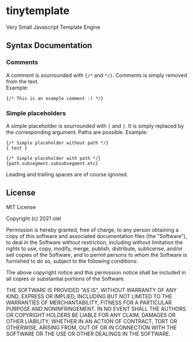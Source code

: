 # tinytemplate
Very Small Javascript Template Engine

## Syntax Documentation

### Comments
A comment is sourrounded with `{/*` and `*/}`. Comments is simply removed from the text.    
Example:
```
{/* This is an example comment :) */}
```

### Simple placeholders
A simple placeholder is sourrounded with `{` and `}`. It is simply replaced by the corresponding argument. Paths are possible.
Example:
```
{/* Simple placeholder without path */}
{ test }

{/* Simple placeholder with path */}
{path.subsegment.subsubsegment.etc}
```
Leading and trailing spaces are of course ignored.

## License
MIT License

Copyright (c) 2021 olel

Permission is hereby granted, free of charge, to any person obtaining a copy
of this software and associated documentation files (the "Software"), to deal
in the Software without restriction, including without limitation the rights
to use, copy, modify, merge, publish, distribute, sublicense, and/or sell
copies of the Software, and to permit persons to whom the Software is
furnished to do so, subject to the following conditions:

The above copyright notice and this permission notice shall be included in all
copies or substantial portions of the Software.

THE SOFTWARE IS PROVIDED "AS IS", WITHOUT WARRANTY OF ANY KIND, EXPRESS OR
IMPLIED, INCLUDING BUT NOT LIMITED TO THE WARRANTIES OF MERCHANTABILITY,
FITNESS FOR A PARTICULAR PURPOSE AND NONINFRINGEMENT. IN NO EVENT SHALL THE
AUTHORS OR COPYRIGHT HOLDERS BE LIABLE FOR ANY CLAIM, DAMAGES OR OTHER
LIABILITY, WHETHER IN AN ACTION OF CONTRACT, TORT OR OTHERWISE, ARISING FROM,
OUT OF OR IN CONNECTION WITH THE SOFTWARE OR THE USE OR OTHER DEALINGS IN THE
SOFTWARE.